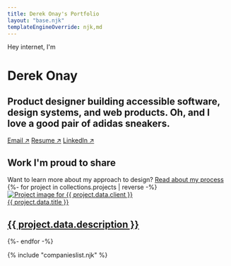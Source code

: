 ```yaml
---
title: Derek Onay's Portfolio
layout: "base.njk"
templateEngineOverride: njk,md
---
```


<!-- Portfolios should highlight challenges you faced, how you collaborated with others, what you learned, and the personal/business/end-user impact of your work. -->
<div class="hero-top fade-in">
    <div class="intro">
        <p style="color: var(--button-primary)">Hey internet, I'm</p>
        <h1>Derek Onay</h1>
        <h2>Product designer building accessible software, design systems, and web products. Oh, and I love a good pair of adidas sneakers.</h2>
    </div>
<div class="choose-adventure">
    <a href="mailto:derek.onay@gmail.com">Email &#8599;</a>
    <a target="_blank" href="/assets/Resume-2024.pdf" download="DerekOnay-Resume.pdf">Resume &#8599;</a>
    <a target="_blank" href="https://www.linkedin.com/in/derek-onay/">LinkedIn &#8599;</a>
    <!-- <a href="/" class="button-inverse">experience the chaos</a> -->
</div>
</div>


<div id="projects" name="projects" class="project-container fade-in">
    <div class="top">
        <h2>Work I'm proud to share</h2>
        <span style="color: var(--font-secondary);">Want to learn more about my approach to design? <a href="/process">Read about my process</a></span>
    </div>
    <section>
        <div class="projects-grid">
            {%- for project in collections.projects | reverse -%}
                <a id="{{ project.data.client}}" class="project-card" tabindex="0" href="{{ project.url }}">
                    <div class="image-wrap">
                        <img alt="Project image for {{ project.data.client }}" class="project-image" src="/assets/projects/{{ project.data.client }}/{{ project.data.image }}" />
                    </div>
                    <div class="title">{{ project.data.title }}</div>
                    <h2>{{ project.data.description }}</h2>
                </a>
            {%- endfor -%}
        </div>
    </section>

{% include "companieslist.njk" %}
</div>




